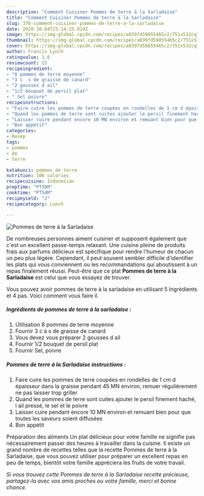 ```yaml
---
description: "Comment Cuisiner Pommes de terre à la Sarladaise"
title: "Comment Cuisiner Pommes de terre à la Sarladaise"
slug: 376-comment-cuisiner-pommes-de-terre-a-la-sarladaise
date: 2020-10-04T23:14:25.819Z
image: https://img-global.cpcdn.com/recipes/a039fd59855465c2/751x532cq70/pommes-de-terre-a-la-sarladaise-photo-principale-de-la-recette.jpg
thumbnail: https://img-global.cpcdn.com/recipes/a039fd59855465c2/751x532cq70/pommes-de-terre-a-la-sarladaise-photo-principale-de-la-recette.jpg
cover: https://img-global.cpcdn.com/recipes/a039fd59855465c2/751x532cq70/pommes-de-terre-a-la-sarladaise-photo-principale-de-la-recette.jpg
author: Francis Lynch
ratingvalue: 3.6
reviewcount: 15
recipeingredient:
- "8 pommes de terre moyenne"
- "3 c  s de graisse de canard"
- "2 gousses d ail"
- "1/2 bouquet de persil plat"
- " Sel poivre"
recipeinstructions:
- "Faire cuire les pommes de terre coupées en rondelles de 1 cm d épaisseur dans la graisse pendant 45 MN environ, remuer régulièrement ne pas laisser trop griller"
- "Quand les pommes de terre sont cuites ajouter le persil finement haché, l ail pressé, le sel et le poivre"
- "Laisser cuire pendant encore 10 MN environ et remuant bien pour que toutes les saveurs soient diffusées"
- "Bon appétit"
categories:
- Resep
tags:
- pommes
- de
- terre

katakunci: pommes de terre 
nutrition: 106 calories
recipecuisine: Indonesian
preptime: "PT36M"
cooktime: "PT54M"
recipeyield: "2"
recipecategory: Lunch

---
```



![Pommes de terre à la Sarladaise](https://img-global.cpcdn.com/recipes/a039fd59855465c2/751x532cq70/pommes-de-terre-a-la-sarladaise-photo-principale-de-la-recette.jpg)

De nombreuses personnes aiment cuisiner et supposent également que c'est un excellent passe-temps relaxant. Une cuisine pleine de produits frais aux parfums délicieux est spécifique pour rendre l'humeur de chacun un peu plus légère. Cependant, il peut souvent sembler difficile d'identifier les plats qui vous conviennent ou les recommandations qui aboutissent à un repas finalement réussi. Peut-être que ce plat <strong> Pommes de terre à la Sarladaise </strong> est celui que vous essayez de trouver.

<!--inarticleads1-->

Vous pouvez avoir pommes de terre à la sarladaise en utilisant 5 Ingrédients et 4 pas. Voici comment vous faire il.

##### Ingrédients de pommes de terre à la sarladaise :

1. Utilisation 8 pommes de terre moyenne
1. Fournir 3 c à s de graisse de canard
1. Vous devez vous préparer 2 gousses d ail
1. Fournir 1/2 bouquet de persil plat
1. Fournir  Sel, poivre




<!--inarticleads2-->

##### Pommes de terre à la Sarladaise instructions :

1. Faire cuire les pommes de terre coupées en rondelles de 1 cm d épaisseur dans la graisse pendant 45 MN environ, remuer régulièrement ne pas laisser trop griller
1. Quand les pommes de terre sont cuites ajouter le persil finement haché, l ail pressé, le sel et le poivre
1. Laisser cuire pendant encore 10 MN environ et remuant bien pour que toutes les saveurs soient diffusées
1. Bon appétit




<!--inarticleads1-->

<p>
Préparation des aliments Un plat délicieux pour votre famille ne signifie pas nécessairement passer des heures à travailler dans la cuisine. Il existe un grand nombre de recettes telles que la recette Pommes de terre à la Sarladaise, que vous pouvez utiliser pour préparer un excellent repas en peu de temps, bientôt votre famille appréciera les fruits de votre travail.
</p>

<p>
<i>Si vous trouvez cette Pommes de terre à la Sarladaise recette précieuse, partagez-la avec vos amis proches ou votre famille, merci et bonne chance.</i>
</p>
